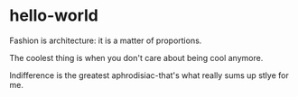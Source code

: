 # hello-world
Fashion is architecture: it is a matter of proportions.

The coolest thing is when you don't care about being cool anymore.

Indifference is the greatest aphrodisiac-that's what really sums up stlye for me.
